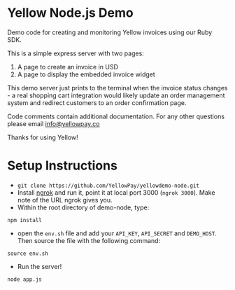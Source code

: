 Yellow Node.js Demo
=========================

Demo code for creating and monitoring Yellow invoices using our Ruby SDK.

This is a simple express server with two pages:

1. A page to create an invoice in USD
2. A page to display the embedded invoice widget


This demo server just prints to the terminal when the invoice status changes - a real shopping cart integration would likely update an order management system and redirect customers to an order confirmation page.

Code comments contain additional documentation. For any other questions please email info@yellowpay.co

Thanks for using Yellow!

Setup Instructions
==================

* `git clone https://github.com/YellowPay/yellowdemo-node.git`
* Install [ngrok](https://ngrok.com) and run it, point it at local port 3000 (`ngrok 3000`). Make note of the URL ngrok gives you.
* Within the root directory of demo-node, type:
```
npm install
```
* open the `env.sh` file and add your `API_KEY`, `API_SECRET` and `DEMO_HOST`. Then source the file with the following command:
```
source env.sh
```
* Run the server!
```
node app.js
```